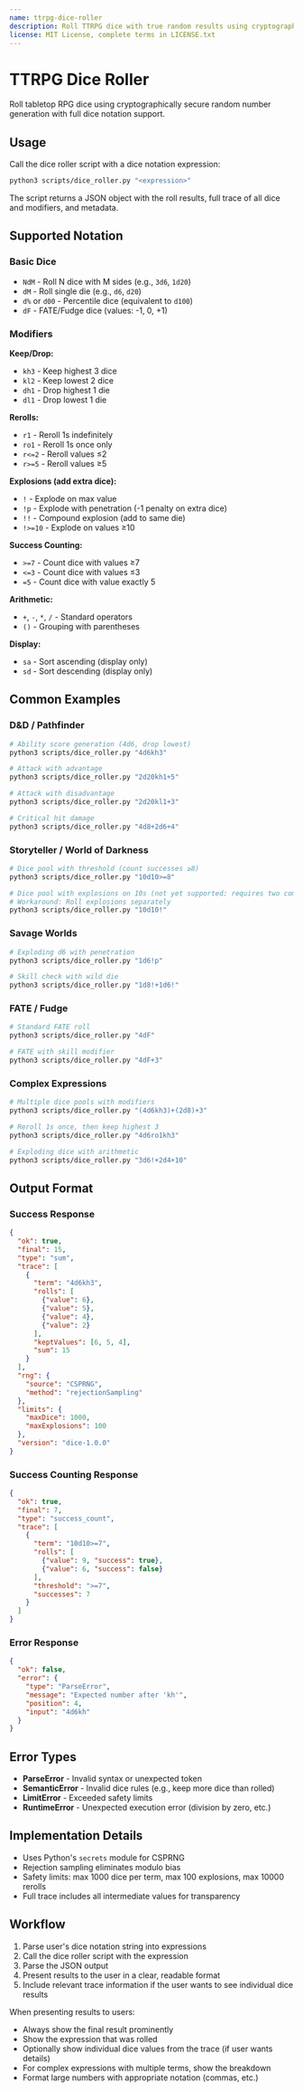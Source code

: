 ```yaml
---
name: ttrpg-dice-roller
description: Roll TTRPG dice with true random results using cryptographically secure RNG. Supports standard dice notation including keep/drop, rerolls, explosions, success counting, and complex expressions. Use when users need to roll dice for tabletop RPGs (D&D, Pathfinder, Storyteller, Savage Worlds, FATE, etc.) or request random dice results with specific modifiers.
license: MIT License, complete terms in LICENSE.txt
---
```


# TTRPG Dice Roller

Roll tabletop RPG dice using cryptographically secure random number generation with full dice notation support.

## Usage

Call the dice roller script with a dice notation expression:

```bash
python3 scripts/dice_roller.py "<expression>"
```

The script returns a JSON object with the roll results, full trace of all dice and modifiers, and metadata.

## Supported Notation

### Basic Dice
- `NdM` - Roll N dice with M sides (e.g., `3d6`, `1d20`)
- `dM` - Roll single die (e.g., `d6`, `d20`)
- `d%` or `d00` - Percentile dice (equivalent to `d100`)
- `dF` - FATE/Fudge dice (values: -1, 0, +1)

### Modifiers

**Keep/Drop:**
- `kh3` - Keep highest 3 dice
- `kl2` - Keep lowest 2 dice
- `dh1` - Drop highest 1 die
- `dl1` - Drop lowest 1 die

**Rerolls:**
- `r1` - Reroll 1s indefinitely
- `ro1` - Reroll 1s once only
- `r<=2` - Reroll values ≤2
- `r>=5` - Reroll values ≥5

**Explosions (add extra dice):**
- `!` - Explode on max value
- `!p` - Explode with penetration (-1 penalty on extra dice)
- `!!` - Compound explosion (add to same die)
- `!>=10` - Explode on values ≥10

**Success Counting:**
- `>=7` - Count dice with values ≥7
- `<=3` - Count dice with values ≤3
- `=5` - Count dice with value exactly 5

**Arithmetic:**
- `+`, `-`, `*`, `/` - Standard operators
- `()` - Grouping with parentheses

**Display:**
- `sa` - Sort ascending (display only)
- `sd` - Sort descending (display only)

## Common Examples

### D&D / Pathfinder
```bash
# Ability score generation (4d6, drop lowest)
python3 scripts/dice_roller.py "4d6kh3"

# Attack with advantage
python3 scripts/dice_roller.py "2d20kh1+5"

# Attack with disadvantage
python3 scripts/dice_roller.py "2d20kl1+3"

# Critical hit damage
python3 scripts/dice_roller.py "4d8+2d6+4"
```

### Storyteller / World of Darkness
```bash
# Dice pool with threshold (count successes ≥8)
python3 scripts/dice_roller.py "10d10>=8"

# Dice pool with explosions on 10s (not yet supported: requires two comparators)
# Workaround: Roll explosions separately
python3 scripts/dice_roller.py "10d10!"
```

### Savage Worlds
```bash
# Exploding d6 with penetration
python3 scripts/dice_roller.py "1d6!p"

# Skill check with wild die
python3 scripts/dice_roller.py "1d8!+1d6!"
```

### FATE / Fudge
```bash
# Standard FATE roll
python3 scripts/dice_roller.py "4dF"

# FATE with skill modifier
python3 scripts/dice_roller.py "4dF+3"
```

### Complex Expressions
```bash
# Multiple dice pools with modifiers
python3 scripts/dice_roller.py "(4d6kh3)+(2d8)+3"

# Reroll 1s once, then keep highest 3
python3 scripts/dice_roller.py "4d6ro1kh3"

# Exploding dice with arithmetic
python3 scripts/dice_roller.py "3d6!+2d4+10"
```

## Output Format

### Success Response
```json
{
  "ok": true,
  "final": 15,
  "type": "sum",
  "trace": [
    {
      "term": "4d6kh3",
      "rolls": [
        {"value": 6},
        {"value": 5},
        {"value": 4},
        {"value": 2}
      ],
      "keptValues": [6, 5, 4],
      "sum": 15
    }
  ],
  "rng": {
    "source": "CSPRNG",
    "method": "rejectionSampling"
  },
  "limits": {
    "maxDice": 1000,
    "maxExplosions": 100
  },
  "version": "dice-1.0.0"
}
```

### Success Counting Response
```json
{
  "ok": true,
  "final": 7,
  "type": "success_count",
  "trace": [
    {
      "term": "10d10>=7",
      "rolls": [
        {"value": 9, "success": true},
        {"value": 6, "success": false}
      ],
      "threshold": ">=7",
      "successes": 7
    }
  ]
}
```

### Error Response
```json
{
  "ok": false,
  "error": {
    "type": "ParseError",
    "message": "Expected number after 'kh'",
    "position": 4,
    "input": "4d6kh"
  }
}
```

## Error Types

- **ParseError** - Invalid syntax or unexpected token
- **SemanticError** - Invalid dice rules (e.g., keep more dice than rolled)
- **LimitError** - Exceeded safety limits
- **RuntimeError** - Unexpected execution error (division by zero, etc.)

## Implementation Details

- Uses Python's `secrets` module for CSPRNG
- Rejection sampling eliminates modulo bias
- Safety limits: max 1000 dice per term, max 100 explosions, max 10000 rerolls
- Full trace includes all intermediate values for transparency

## Workflow

1. Parse user's dice notation string into expressions
2. Call the dice roller script with the expression
3. Parse the JSON output
4. Present results to the user in a clear, readable format
5. Include relevant trace information if the user wants to see individual dice results

When presenting results to users:
- Always show the final result prominently
- Show the expression that was rolled
- Optionally show individual dice values from the trace (if user wants details)
- For complex expressions with multiple terms, show the breakdown
- Format large numbers with appropriate notation (commas, etc.)
